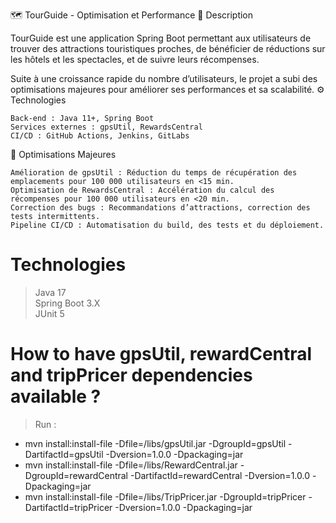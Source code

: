 🗺️ TourGuide - Optimisation et Performance
📌 Description

TourGuide est une application Spring Boot permettant aux utilisateurs de trouver des attractions touristiques proches, de bénéficier de réductions sur les hôtels et les spectacles, et de suivre leurs récompenses.

Suite à une croissance rapide du nombre d’utilisateurs, le projet a subi des optimisations majeures pour améliorer ses performances et sa scalabilité.
⚙️ Technologies

    Back-end : Java 11+, Spring Boot
    Services externes : gpsUtil, RewardsCentral
    CI/CD : GitHub Actions, Jenkins, GitLabs

🚀 Optimisations Majeures

    Amélioration de gpsUtil : Réduction du temps de récupération des emplacements pour 100 000 utilisateurs en <15 min.
    Optimisation de RewardsCentral : Accélération du calcul des récompenses pour 100 000 utilisateurs en <20 min.
    Correction des bugs : Recommandations d’attractions, correction des tests intermittents.
    Pipeline CI/CD : Automatisation du build, des tests et du déploiement.
    
# Technologies

> Java 17  
> Spring Boot 3.X  
> JUnit 5  

# How to have gpsUtil, rewardCentral and tripPricer dependencies available ?

> Run : 
- mvn install:install-file -Dfile=/libs/gpsUtil.jar -DgroupId=gpsUtil -DartifactId=gpsUtil -Dversion=1.0.0 -Dpackaging=jar  
- mvn install:install-file -Dfile=/libs/RewardCentral.jar -DgroupId=rewardCentral -DartifactId=rewardCentral -Dversion=1.0.0 -Dpackaging=jar  
- mvn install:install-file -Dfile=/libs/TripPricer.jar -DgroupId=tripPricer -DartifactId=tripPricer -Dversion=1.0.0 -Dpackaging=jar
